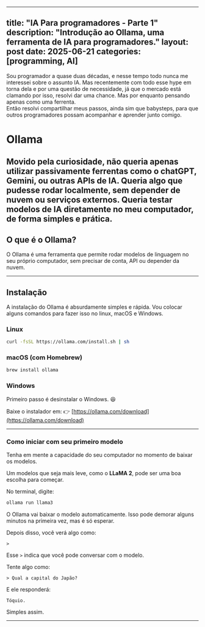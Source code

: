 ----
title: "IA Para programadores - Parte 1"
description: "Introdução ao Ollama, uma ferramenta de IA para programadores."
layout: post
date: 2025-06-21
categories: [programming, AI]
----

Sou programador a quase duas décadas, e nesse tempo todo nunca me interessei
sobre o assunto IA. Mas recentemente com todo esse hype em torna dela e por uma questão de necessidade, 
já que o mercado está clamando por isso, resolvi dar uma chance. 
Mas por enquanto pensando apenas como uma ferrenta.  
Então resolvi compartilhar meus passos, ainda sim que babysteps, para que outros programadores possam 
acompanhar e aprender junto comigo.


# Ollama

Movido pela curiosidade, não queria apenas utilizar passivamente ferrentas como o chatGPT, Gemini, ou outras APIs de IA. 
Queria algo que pudesse rodar localmente, sem depender de nuvem ou serviços externos. Queria testar modelos de IA diretamente 
no meu computador, de forma simples e prática.
---

## O que é o Ollama?

O Ollama é uma ferramenta que permite rodar modelos de linguagem no seu próprio 
computador, sem precisar de conta, API ou depender da nuvem.

---

## Instalação

A instalação do Ollama é absurdamente simples e rápida. Vou colocar alguns 
comandos para fazer isso no linux, macOS e Windows.

### Linux

```bash
curl -fsSL https://ollama.com/install.sh | sh
```

### macOS (com Homebrew)

```bash
brew install ollama
```

### Windows
Primeiro passo é desinstalar o Windows. 😆

Baixe o instalador em:
👉 [https://ollama.com/download](https://ollama.com/download)

---

### Como iniciar com seu primeiro modelo

Tenha em mente a capacidade do seu computador no momento de baixar os modelos.  

Um modelos que seja mais leve, como o **LLaMA 2**, pode ser uma boa escolha para começar.


No terminal, digite:

```bash
ollama run llama3
```

O Ollama vai baixar o modelo automaticamente. Isso pode demorar alguns minutos na primeira vez, mas é só esperar.

Depois disso, você verá algo como:

```
>
```

Esse `>` indica que você pode conversar com o modelo.

Tente algo como:

```
> Qual a capital do Japão?
```

E ele responderá:

```
Tóquio.
```

Simples assim.

---

[//]: # ()
[//]: # (## Dicas úteis)

[//]: # ()
[//]: # (* Para sair do modo de conversa: `Ctrl + C`.)

[//]: # (* Para testar outros modelos:)

[//]: # (  Ex: `ollama run mistral`, `ollama run gemma`)

[//]: # (* Para ver os modelos instalados:)

[//]: # ()
[//]: # (```bash)

[//]: # (ollama list)

[//]: # (```)

[//]: # ()
[//]: # (* Para baixar um modelo sem rodar:)

[//]: # ()
[//]: # (```bash)

[//]: # (ollama pull nome-do-modelo)

[//]: # (```)

[//]: # ()
[//]: # (---)

[//]: # ()
[//]: # (## E assim você pode dar seus primeiros passos com IA.)

[//]: # ()
[//]: # (Mesmo que você não entenda nada sobre inteligência artificial, o Ollama permite explorar esse universo de forma prática e acessível — direto do seu terminal.)

[//]: # ()
[//]: # (---)
[//]: # ()
[//]: # (## Executando o servidor local do Ollama)

[//]: # ()
[//]: # (Além do modo interativo, o Ollama também pode rodar como um **servidor HTTP local**, escutando na porta `11434`.)

[//]: # ()
[//]: # (Isso permite que você envie prompts via código, em qualquer linguagem que suporte requisições HTTP.)

[//]: # ()
[//]: # (Para iniciar o servidor, basta rodar:)

[//]: # ()
[//]: # (```bash)

[//]: # (ollama serve)

[//]: # (```)

[//]: # ()
[//]: # (Esse comando inicia o Ollama em modo servidor. Ele continuará rodando enquanto o terminal estiver aberto.)

[//]: # ()
[//]: # (---)

[//]: # ()
[//]: # (## Exemplo prático com Ruby)

[//]: # ()
[//]: # (Aqui está um exemplo simples em Ruby usando o servidor local do Ollama. Ele envia um prompt e imprime a resposta:)

[//]: # ()
[//]: # (```ruby)

[//]: # (require 'net/http')

[//]: # (require 'json')

[//]: # ()
[//]: # (uri = URI&#40;'http://localhost:11434/api/generate'&#41;)

[//]: # ()
[//]: # (req = Net::HTTP::Post.new&#40;uri, 'Content-Type' => 'application/json'&#41;)

[//]: # (req.body = {)

[//]: # (  model: 'llama3',)

[//]: # (  prompt: 'Explique o que é Ruby em poucas palavras.')

[//]: # (}.to_json)

[//]: # ()
[//]: # (res = Net::HTTP.start&#40;uri.hostname, uri.port&#41; { |http| http.request&#40;req&#41; })

[//]: # ()
[//]: # (puts JSON.parse&#40;res.body&#41;["response"])

[//]: # (```)

[//]: # ()
[//]: # (Esse script roda uma pergunta para o modelo `llama3` e imprime a resposta no terminal.)

[//]: # ()
[//]: # (---)

[//]: # ()
[//]: # (## Próximos passos)

[//]: # ()
[//]: # (Nos próximos posts, pretendo mostrar como usar isso dentro de aplicações reais, criar APIs simples com IA e integrar com outras ferramentas.)

[//]: # (Mas o mais importante é isso: **você pode começar agora, de forma simples, e aprender aos poucos**.)
